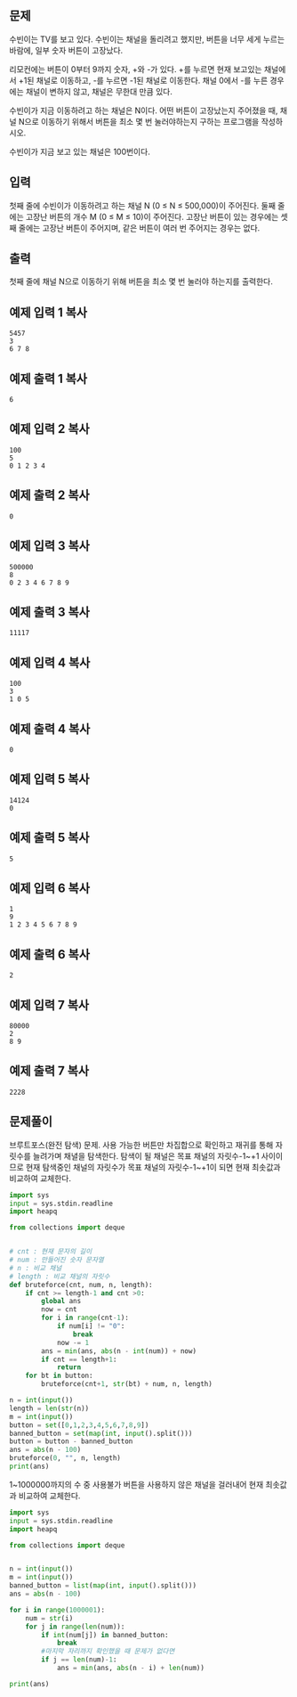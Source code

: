 ## 문제

수빈이는 TV를 보고 있다. 수빈이는 채널을 돌리려고 했지만, 버튼을 너무 세게 누르는 바람에, 일부 숫자 버튼이 고장났다.

리모컨에는 버튼이 0부터 9까지 숫자, +와 -가 있다. +를 누르면 현재 보고있는 채널에서 +1된 채널로 이동하고, -를 누르면 -1된 채널로 이동한다. 채널 0에서 -를 누른 경우에는 채널이 변하지 않고, 채널은 무한대 만큼 있다.

수빈이가 지금 이동하려고 하는 채널은 N이다. 어떤 버튼이 고장났는지 주어졌을 때, 채널 N으로 이동하기 위해서 버튼을 최소 몇 번 눌러야하는지 구하는 프로그램을 작성하시오. 

수빈이가 지금 보고 있는 채널은 100번이다.

## 입력

첫째 줄에 수빈이가 이동하려고 하는 채널 N (0 ≤ N ≤ 500,000)이 주어진다. 둘째 줄에는 고장난 버튼의 개수 M (0 ≤ M ≤ 10)이 주어진다. 고장난 버튼이 있는 경우에는 셋째 줄에는 고장난 버튼이 주어지며, 같은 버튼이 여러 번 주어지는 경우는 없다.

## 출력

첫째 줄에 채널 N으로 이동하기 위해 버튼을 최소 몇 번 눌러야 하는지를 출력한다.

## 예제 입력 1 복사

```
5457
3
6 7 8
```

## 예제 출력 1 복사

```
6
```

## 예제 입력 2 복사

```
100
5
0 1 2 3 4
```

## 예제 출력 2 복사

```
0
```

## 예제 입력 3 복사

```
500000
8
0 2 3 4 6 7 8 9
```

## 예제 출력 3 복사

```
11117
```

## 예제 입력 4 복사

```
100
3
1 0 5
```

## 예제 출력 4 복사

```
0
```

## 예제 입력 5 복사

```
14124
0
```

## 예제 출력 5 복사

```
5
```

## 예제 입력 6 복사

```
1
9
1 2 3 4 5 6 7 8 9
```

## 예제 출력 6 복사

```
2
```

## 예제 입력 7 복사

```
80000
2
8 9
```

## 예제 출력 7 복사

```
2228
```

## 문제풀이
브루트포스(완전 탐색) 문제. 사용 가능한 버튼만 차집합으로 확인하고 재귀를 통해 자릿수를 늘려가며 채녈을 탐색한다. 탐색이 될 채널은 목표 채널의 자릿수-1~+1 사이이므로 현재 탐색중인 채널의 자릿수가 목표 채널의 자릿수-1~+1이 되면 현재 최솟값과 비교하여 교체한다.

```python
import sys
input = sys.stdin.readline
import heapq

from collections import deque


# cnt : 현재 문자의 길이
# num : 만들어진 숫자 문자열
# n : 비교 채널
# length : 비교 채널의 자릿수
def bruteforce(cnt, num, n, length):
    if cnt >= length-1 and cnt >0:
        global ans
        now = cnt
        for i in range(cnt-1):
            if num[i] != "0":
                break
            now -= 1
        ans = min(ans, abs(n - int(num)) + now)
        if cnt == length+1:
            return
    for bt in button:
        bruteforce(cnt+1, str(bt) + num, n, length)

n = int(input())
length = len(str(n))
m = int(input())
button = set([0,1,2,3,4,5,6,7,8,9])
banned_button = set(map(int, input().split()))
button = button - banned_button
ans = abs(n - 100)
bruteforce(0, "", n, length)
print(ans)
```

1~1000000까지의 수 중 사용불가 버튼을 사용하지 않은 채널을 걸러내어 현재 최솟값과 비교하여 교체한다.

```python
import sys
input = sys.stdin.readline
import heapq

from collections import deque


n = int(input())
m = int(input())
banned_button = list(map(int, input().split()))
ans = abs(n - 100)

for i in range(1000001):
    num = str(i)
    for j in range(len(num)):
        if int(num[j]) in banned_button:
            break
        #마지막 자리까지 확인했을 때 문제가 없다면
        if j == len(num)-1:
            ans = min(ans, abs(n - i) + len(num))

print(ans)

```

